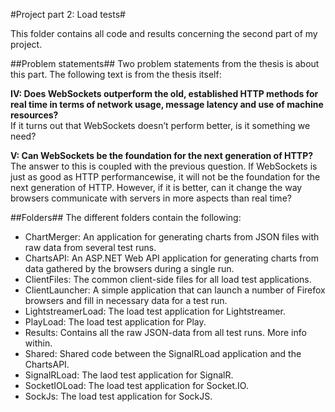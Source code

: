 #Project part 2: Load tests#

This folder contains all code and results concerning the second part of my project. 


##Problem statements##
Two problem statements from the thesis is about this part. The following text is from the thesis itself:

<b>IV: Does WebSockets outperform the old, established HTTP methods for
real time in terms of network usage, message latency and use of machine
resources? </b>
<br>If it turns out that WebSockets doesn’t perform better, is it something we need?

<b>V: Can WebSockets be the foundation for the next generation of HTTP?</b>
<br>The answer to this is coupled with the previous question. If WebSockets is just as
good as HTTP performancewise, it will not be the foundation for the next generation
of HTTP. However, if it is better, can it change the way browsers communicate with
servers in more aspects than real time?

##Folders##
The different folders contain the following:

* ChartMerger: An application for generating charts from JSON files with raw data from several test runs.
* ChartsAPI: An ASP.NET Web API application for generating charts from data gathered by the browsers during a single run.
* ClientFiles: The common client-side files for all load test applications. 
* ClientLauncher: A simple application that can launch a number of Firefox browsers and fill in necessary data for a test run.
* LightstreamerLoad: The load test application for Lightstreamer.
* PlayLoad: The load test application for Play.
* Results: Contains all the raw JSON-data from all test runs. More info within.
* Shared: Shared code between the SignalRLoad application and the ChartsAPI.
* SignalRLoad: The laod test application for SignalR.
* SocketIOLoad: The load test application for Socket.IO.
* SockJs: The load test application for SockJS.